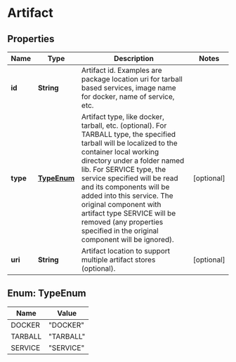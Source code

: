 
# Artifact

## Properties
Name | Type | Description | Notes
------------ | ------------- | ------------- | -------------
**id** | **String** | Artifact id. Examples are package location uri for tarball based services, image name for docker, name of service, etc. | 
**type** | [**TypeEnum**](#TypeEnum) | Artifact type, like docker, tarball, etc. (optional). For TARBALL type, the specified tarball will be localized to the container local working directory under a folder named lib. For SERVICE type, the service specified will be read and its components will be added into this service. The original component with artifact type SERVICE will be removed (any properties specified in the original component will be ignored). |  [optional]
**uri** | **String** | Artifact location to support multiple artifact stores (optional). |  [optional]


<a name="TypeEnum"></a>
## Enum: TypeEnum
Name | Value
---- | -----
DOCKER | &quot;DOCKER&quot;
TARBALL | &quot;TARBALL&quot;
SERVICE | &quot;SERVICE&quot;



